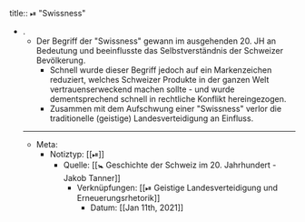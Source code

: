 title:: ⏯ "Swissness"

- .
	- Der Begriff der "Swissness" gewann im ausgehenden 20. JH an Bedeutung und beeinflusste das Selbstverständnis der Schweizer Bevölkerung.
		- Schnell wurde dieser Begriff jedoch auf ein Markenzeichen reduziert, welches Schweizer Produkte in der ganzen Welt vertrauenserweckend machen sollte - und wurde dementsprechend schnell in rechtliche Konflikt hereingezogen.
		- Zusammen mit dem Aufschwung einer "Swissness" verlor die traditionelle (geistige) Landesverteidigung an Einfluss.
	- ---
	- Meta:
		- Notiztyp: [[⏯]]
			- Quelle: [[🚼 Geschichte der Schweiz im 20. Jahrhundert - Jakob Tanner]]
				- Verknüpfungen: [[⏯ Geistige Landesverteidigung und Erneuerungsrhetorik]]
					- Datum: [[Jan 11th, 2021]]